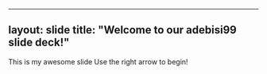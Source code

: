 ---

layout: slide
title: "Welcome to our adebisi99 slide deck!"
--
This is my awesome slide
Use the right arrow to begin!
